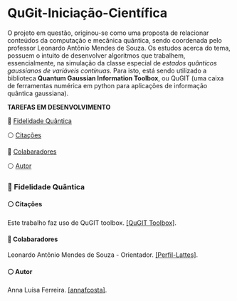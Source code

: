# QuGit-Iniciação-Científica

O projeto em questão, originou-se como uma proposta de relacionar conteúdos da computação e mecânica quântica, sendo coordenada pelo professor Leonardo Antônio Mendes de Souza. Os estudos acerca do tema, possuem o intuito de desenvolver algoritmos que trabalhem, essencialmente, na simulação da classe especial de *estados quânticos gaussianos de variáveis ​​contínuas*. 
Para isto, está sendo utilizado a biblioteca **Quantum Gaussian Information Toolbox**, ou QuGIT (uma caixa de ferramentas numérica em python para aplicações de informação quântica gaussiana). 

**TAREFAS EM DESENVOLVIMENTO**

🔵 [Fidelidade Quântica](#Objetivos-1)

<div id="Objetivos-1">
<!-- Seu conteúdo para a Objetivos -->
</div>

⚪ [Citações](#autores-3)

<div id="autores-3">
<!-- Seu conteúdo para Autores -->
</div>

🔵 [Colabaradores](#colab-4)

<div id="colab-4">
<!-- Seu conteúdo para Autores -->
</div>

⚪ [Autor](#autor-5)

<div id="autor-5">
<!-- Seu conteúdo para Autores -->
</div>

### 🔵 Fidelidade Quântica


#### ⚪ Citações

Este trabalho faz uso de QuGIT toolbox. [[QuGIT Toolbox]](https://arxiv.org/abs/2201.06368).

#### 🔵 Colabaradores 

Leonardo Antônio Mendes de Souza - Orientador. [[Perfil-Lattes]](http://lattes.cnpq.br/9817332779478274).

#### ⚪ Autor

Anna Luísa Ferreira. [[annafcosta]](https://github.com/annafcosta).



